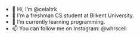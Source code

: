 - 👋 Hi, I’m @celaltrk
- 👀 I'm a freshman CS student at Bilkent University.
- 🌱 I’m currently learning programming.
- 📫 You can follow me on Instagram: @whrscell
